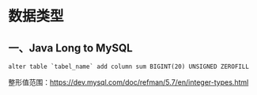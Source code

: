 # 数据类型
## 一、Java Long to MySQL
```mysql
alter table `tabel_name` add column sum BIGINT(20) UNSIGNED ZEROFILL
```
整形值范围：https://dev.mysql.com/doc/refman/5.7/en/integer-types.html
